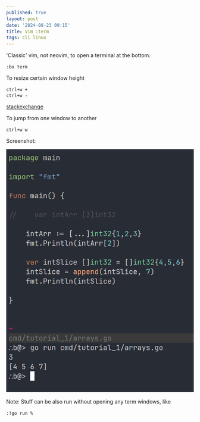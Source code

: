 ```yaml
---
published: true
layout: post
date: '2024-08-23 09:15'
title: Vim :term
tags: cli linux 
---
```

'Classic' vim, not neovim, to open a terminal at the bottom:

    :bo term

To resize certain window height

    ctrl+w +
    ctrl+w -

[stackexchange](https://vi.stackexchange.com/questions/16795/how-could-i-create-a-terminal-at-the-bottom)

To jump from one window to another

    ctrl+w w

Screenshot:

![vim scrot](/media/vim_resize_window.png)

Note: Stuff can be also run without opening any term windows, like

    :!go run %
